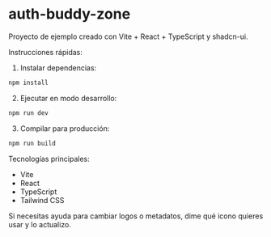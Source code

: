# auth-buddy-zone

Proyecto de ejemplo creado con Vite + React + TypeScript y shadcn-ui.

Instrucciones rápidas:

1. Instalar dependencias:

```sh
npm install
```

2. Ejecutar en modo desarrollo:

```sh
npm run dev
```

3. Compilar para producción:

```sh
npm run build
```

Tecnologías principales:

- Vite
- React
- TypeScript
- Tailwind CSS

Si necesitas ayuda para cambiar logos o metadatos, dime qué icono quieres usar y lo actualizo.
